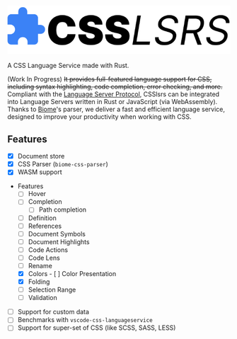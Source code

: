 <picture>
  <source media="(prefers-color-scheme: dark)" srcset="./.github/assets/CSSlsrs_logo_dark.svg" />
  <img alt="CSSlsrs logo" src="./.github/assets/CSSlsrs_logo_light.svg" />
</picture>

A CSS Language Service made with Rust.

(Work In Progress) ~~It provides full-featured language support for CSS, including syntax highlighting, code completion, error checking, and more.~~ Compliant with the [Language Server Protocol](https://microsoft.github.io/language-server-protocol/), CSSlsrs can be integrated into Language Servers written in Rust or JavaScript (via WebAssembly). Thanks to [Biome](https://biomejs.dev/)'s parser, we deliver a fast and efficient language service, designed to improve your productivity when working with CSS.

## Features

- [x] Document store
- [x] CSS Parser (`biome-css-parser`)
- [x] WASM support
- Features
  - [ ] Hover
  - [ ] Completion
    - [ ] Path completion
  - [ ] Definition
  - [ ] References
  - [ ] Document Symbols
  - [ ] Document Highlights
  - [ ] Code Actions
  - [ ] Code Lens
  - [ ] Rename
  - [x] Colors
		- [ ] Color Presentation
  - [x] Folding
  - [ ] Selection Range
  - [ ] Validation
- [ ] Support for custom data
- [ ] Benchmarks with `vscode-css-languageservice`
- [ ] Support for super-set of CSS (like SCSS, SASS, LESS)
